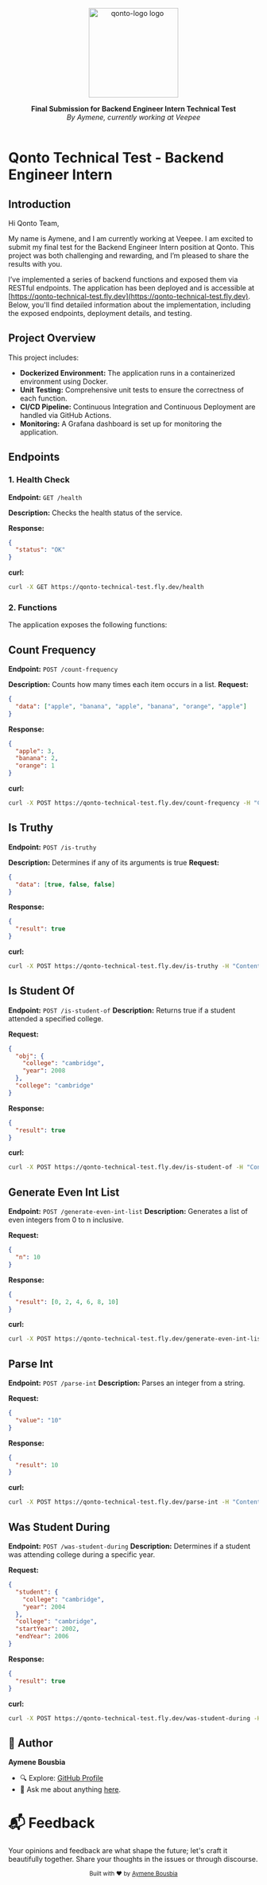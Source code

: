 <p align="center">
  <picture>
    <source srcset="./assets/qonto-logo.png">
    <img alt="qonto-logo logo" height="180px" src="./assets/qonto-logo.png">
  </picture>
</p>

<p align="center">
  <strong>Final Submission for Backend Engineer Intern Technical Test</strong>
  <br />
  <em>By Aymene, currently working at Veepee</em>
  <br />
  <br />
</p>

# Qonto Technical Test - Backend Engineer Intern

## Introduction

Hi Qonto Team,

My name is Aymene, and I am currently working at Veepee. I am excited to submit my final test for the Backend Engineer Intern position at Qonto. This project was both challenging and rewarding, and I’m pleased to share the results with you.

I’ve implemented a series of backend functions and exposed them via RESTful endpoints. The application has been deployed and is accessible at [https://qonto-technical-test.fly.dev](https://qonto-technical-test.fly.dev). Below, you'll find detailed information about the implementation, including the exposed endpoints, deployment details, and testing.

## Project Overview

This project includes:

- **Dockerized Environment:** The application runs in a containerized environment using Docker.
- **Unit Testing:** Comprehensive unit tests to ensure the correctness of each function.
- **CI/CD Pipeline:** Continuous Integration and Continuous Deployment are handled via GitHub Actions.
- **Monitoring:** A Grafana dashboard is set up for monitoring the application.

## Endpoints

### 1. Health Check

**Endpoint:** `GET /health`

**Description:** Checks the health status of the service.

**Response:**

```json
{
  "status": "OK"
}
```

**curl:**

```bash
curl -X GET https://qonto-technical-test.fly.dev/health
```

### 2. Functions

The application exposes the following functions:

## Count Frequency

**Endpoint:** `POST /count-frequency`

**Description:** Counts how many times each item occurs in a list.
**Request:**

```json
{
  "data": ["apple", "banana", "apple", "banana", "orange", "apple"]
}
```

**Response:**

```json
{
  "apple": 3,
  "banana": 2,
  "orange": 1
}
```

**curl:**

```bash
curl -X POST https://qonto-technical-test.fly.dev/count-frequency -H "Content-Type: application/json" -d '["egg", "egg", "soap", "soap", "soap"]'
```

## Is Truthy

**Endpoint:** `POST /is-truthy`

**Description:** Determines if any of its arguments is true
**Request:**

```json
{
  "data": [true, false, false]
}
```

**Response:**

```json
{
  "result": true
}
```

**curl:**

```bash
curl -X POST https://qonto-technical-test.fly.dev/is-truthy -H "Content-Type: application/json" -d '[true, false]'
```

## Is Student Of

**Endpoint:** `POST /is-student-of`
**Description:** Returns true if a student attended a specified college.

**Request:**

```json
{
  "obj": {
    "college": "cambridge",
    "year": 2008
  },
  "college": "cambridge"
}
```

**Response:**

```json
{
  "result": true
}
```

**curl:**

```bash
curl -X POST https://qonto-technical-test.fly.dev/is-student-of -H "Content-Type: application/json" -d '{"obj": {"college": "cambridge", "year": 2008}, "college": "cambridge"}'
```

## Generate Even Int List

**Endpoint:** `POST /generate-even-int-list`
**Description:** Generates a list of even integers from 0 to n inclusive.

**Request:**

```json
{
  "n": 10
}
```

**Response:**

```json
{
  "result": [0, 2, 4, 6, 8, 10]
}
```

**curl:**

```bash
curl -X POST https://qonto-technical-test.fly.dev/generate-even-int-list -H "Content-Type: application/json" -d '{"n": 7}'
```

## Parse Int

**Endpoint:** `POST /parse-int`
**Description:** Parses an integer from a string.

**Request:**

```json
{
  "value": "10"
}
```

**Response:**

```json
{
  "result": 10
}
```

**curl:**

```bash
curl -X POST https://qonto-technical-test.fly.dev/parse-int -H "Content-Type: application/json" -d '{"value": "10"}'
```

## Was Student During

**Endpoint:** `POST /was-student-during`
**Description:** Determines if a student was attending college during a specific year.

**Request:**

```json
{
  "student": {
    "college": "cambridge",
    "year": 2004
  },
  "college": "cambridge",
  "startYear": 2002,
  "endYear": 2006
}
```

**Response:**

```json
{
  "result": true
}
```

**curl:**

```bash
curl -X POST https://qonto-technical-test.fly.dev/was-student-during -H "Content-Type: application/json" -d '{"student": {"college": "cambridge", "year": 2004}, "college": "cambridge", "startYear": 2002, "endYear": 2006}'
```

## 👤 Author

**Aymene Bousbia**

- 🔍 Explore: [GitHub Profile](https://github.com/aymene01)
- 💬 Ask me about anything [here](https://github.com/aymene01/nestjs-final-test/issues).

# 📬 Feedback

Your opinions and feedback are what shape the future; let's craft it beautifully together. Share your thoughts in the issues or through discourse.

<!-- Your personal message or trademark --> <div align="center"> <sub>Built with ❤️ by <a href="https://github.com/aymene01">Aymene Bousbia</a></sub> </div>
